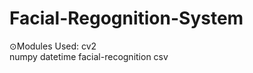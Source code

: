 # Facial-Regognition-System
⊙Modules Used: cv2   
              numpy
              datetime
              facial-recognition
              csv
  
